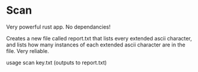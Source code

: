 

# Scan

Very powerful rust app. No dependancies!

  Creates a new file called report.txt that lists every extended ascii character, and lists how many instances of each extended ascii character are in the file. Very reliable. 

usage scan key.txt (outputs to report.txt) 
